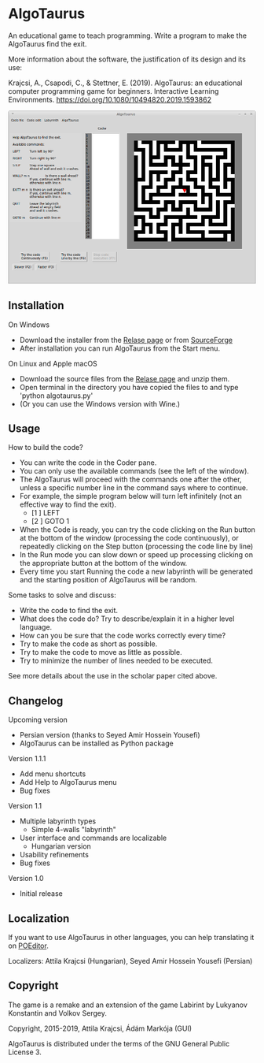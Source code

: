 AlgoTaurus
==========
An educational game to teach programming.
Write a program to make the AlgoTaurus find the exit.

More information about the software, the justification of its design and its use:

Krajcsi, A., Csapodi, C., & Stettner, E. (2019). AlgoTaurus: an educational computer programming game for beginners. Interactive Learning Environments. https://doi.org/10.1080/10494820.2019.1593862

![AlgoTaurus](screenshot.png)

## Installation

On Windows
- Download the installer from the [Relase page](https://github.com/AlgoTaurus/algotaurus/releases) or from [SourceForge](http://sourceforge.net/projects/algotaurus/)
- After installation you can run AlgoTaurus from the Start menu.

On Linux and Apple macOS
- Download the source files from the [Relase page](https://github.com/AlgoTaurus/algotaurus/releases) and unzip them.
- Open terminal in the directory you have copied the files to and type 'python algotaurus.py'
- (Or you can use the Windows version with Wine.)

## Usage

How to build the code?

- You can write the code in the Coder pane.
- You can only use the available commands (see the left of the window).
- The AlgoTaurus will proceed with the commands one after the other, unless a specific number line in the command says where to continue.
- For example, the simple program below will turn left infinitely (not an effective way to find the exit).
    - [1 ] LEFT
    - [2 ] GOTO 1
- When the Code is ready, you can try the code clicking on the Run button at the bottom of the window (processing the code continuously), 
or repeatedly clicking on the Step button (processing the code line by line)
- In the Run mode you can slow down or speed up processing clicking on the appropriate button at the bottom of the window.
- Every time you start Running the code a new labyrinth will be generated and the starting position of AlgoTaurus will be random. 

Some tasks to solve and discuss:

- Write the code to find the exit.
- What does the code do? Try to describe/explain it in a higher level language.
- How can you be sure that the code works correctly every time?
- Try to make the code as short as possible.
- Try to make the code to move as little as possible.
- Try to minimize the number of lines needed to be executed.

See more details about the use in the scholar paper cited above.

## Changelog

Upcoming version
- Persian version (thanks to Seyed Amir Hossein Yousefi)
- AlgoTaurus can be installed as Python package

Version 1.1.1
- Add menu shortcuts
- Add Help to AlgoTaurus menu
- Bug fixes

Version 1.1
- Multiple labyrinth types
  - Simple 4-walls "labyrinth"
- User interface and commands are localizable
  - Hungarian version
- Usability refinements
- Bug fixes

Version 1.0
- Initial release

## Localization

If you want to use AlgoTaurus in other languages, you can help translating it on [POEditor](https://poeditor.com/join/project/Ez9KFIxrhE).

Localizers: Attila Krajcsi (Hungarian), Seyed Amir Hossein Yousefi (Persian)

## Copyright

The game is a remake and an extension of the game Labirint by Lukyanov Konstantin and Volkov Sergey.

Copyright, 2015-2019, Attila Krajcsi, Ádám Markója (GUI)

AlgoTaurus is distributed under the terms of the GNU General Public License 3.
